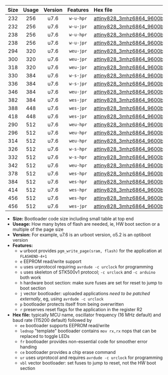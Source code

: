 |Size|Usage|Version|Features|Hex file|
|:-:|:-:|:-:|:-:|:--|
|232|256|u7.6|`w-u-hpr`|[attiny828_3mhz6864_9600bps_ur.hex](https://raw.githubusercontent.com/stefanrueger/urboot/main/attiny828_3mhz6864_9600bps_ur.hex)|
|232|256|u7.6|`w-u-jpr`|[attiny828_3mhz6864_9600bps_ur_vbl.hex](https://raw.githubusercontent.com/stefanrueger/urboot/main/attiny828_3mhz6864_9600bps_ur_vbl.hex)|
|238|256|u7.6|`w-u-hpr`|[attiny828_3mhz6864_9600bps_lednop_ur.hex](https://raw.githubusercontent.com/stefanrueger/urboot/main/attiny828_3mhz6864_9600bps_lednop_ur.hex)|
|238|256|u7.6|`w-u-jpr`|[attiny828_3mhz6864_9600bps_lednop_ur_vbl.hex](https://raw.githubusercontent.com/stefanrueger/urboot/main/attiny828_3mhz6864_9600bps_lednop_ur_vbl.hex)|
|294|320|u7.6|`weu-jpr`|[attiny828_3mhz6864_9600bps_ee_ur_vbl.hex](https://raw.githubusercontent.com/stefanrueger/urboot/main/attiny828_3mhz6864_9600bps_ee_ur_vbl.hex)|
|300|320|u7.6|`weu-jpr`|[attiny828_3mhz6864_9600bps_ee_lednop_ur_vbl.hex](https://raw.githubusercontent.com/stefanrueger/urboot/main/attiny828_3mhz6864_9600bps_ee_lednop_ur_vbl.hex)|
|318|320|u7.6|`weu-jpr`|[attiny828_3mhz6864_9600bps_ee_lednop_fr_ur_vbl.hex](https://raw.githubusercontent.com/stefanrueger/urboot/main/attiny828_3mhz6864_9600bps_ee_lednop_fr_ur_vbl.hex)|
|330|384|u7.6|`w-s-jpr`|[attiny828_3mhz6864_9600bps_vbl.hex](https://raw.githubusercontent.com/stefanrueger/urboot/main/attiny828_3mhz6864_9600bps_vbl.hex)|
|336|384|u7.6|`w-s-jpr`|[attiny828_3mhz6864_9600bps_lednop_vbl.hex](https://raw.githubusercontent.com/stefanrueger/urboot/main/attiny828_3mhz6864_9600bps_lednop_vbl.hex)|
|346|384|u7.6|`weu-jpr`|[attiny828_3mhz6864_9600bps_ee_lednop_fr_ce_ur_vbl.hex](https://raw.githubusercontent.com/stefanrueger/urboot/main/attiny828_3mhz6864_9600bps_ee_lednop_fr_ce_ur_vbl.hex)|
|382|384|u7.6|`wes-jpr`|[attiny828_3mhz6864_9600bps_ee_vbl.hex](https://raw.githubusercontent.com/stefanrueger/urboot/main/attiny828_3mhz6864_9600bps_ee_vbl.hex)|
|388|448|u7.6|`wes-jpr`|[attiny828_3mhz6864_9600bps_ee_lednop_vbl.hex](https://raw.githubusercontent.com/stefanrueger/urboot/main/attiny828_3mhz6864_9600bps_ee_lednop_vbl.hex)|
|418|448|u7.6|`wes-jpr`|[attiny828_3mhz6864_9600bps_ee_lednop_fr_vbl.hex](https://raw.githubusercontent.com/stefanrueger/urboot/main/attiny828_3mhz6864_9600bps_ee_lednop_fr_vbl.hex)|
|290|512|u7.6|`weu-hpr`|[attiny828_3mhz6864_9600bps_ee_ur.hex](https://raw.githubusercontent.com/stefanrueger/urboot/main/attiny828_3mhz6864_9600bps_ee_ur.hex)|
|296|512|u7.6|`weu-hpr`|[attiny828_3mhz6864_9600bps_ee_lednop_ur.hex](https://raw.githubusercontent.com/stefanrueger/urboot/main/attiny828_3mhz6864_9600bps_ee_lednop_ur.hex)|
|314|512|u7.6|`weu-hpr`|[attiny828_3mhz6864_9600bps_ee_lednop_fr_ur.hex](https://raw.githubusercontent.com/stefanrueger/urboot/main/attiny828_3mhz6864_9600bps_ee_lednop_fr_ur.hex)|
|326|512|u7.6|`w-s-hpr`|[attiny828_3mhz6864_9600bps.hex](https://raw.githubusercontent.com/stefanrueger/urboot/main/attiny828_3mhz6864_9600bps.hex)|
|332|512|u7.6|`w-s-hpr`|[attiny828_3mhz6864_9600bps_lednop.hex](https://raw.githubusercontent.com/stefanrueger/urboot/main/attiny828_3mhz6864_9600bps_lednop.hex)|
|342|512|u7.6|`weu-hpr`|[attiny828_3mhz6864_9600bps_ee_lednop_fr_ce_ur.hex](https://raw.githubusercontent.com/stefanrueger/urboot/main/attiny828_3mhz6864_9600bps_ee_lednop_fr_ce_ur.hex)|
|378|512|u7.6|`wes-hpr`|[attiny828_3mhz6864_9600bps_ee.hex](https://raw.githubusercontent.com/stefanrueger/urboot/main/attiny828_3mhz6864_9600bps_ee.hex)|
|384|512|u7.6|`wes-hpr`|[attiny828_3mhz6864_9600bps_ee_lednop.hex](https://raw.githubusercontent.com/stefanrueger/urboot/main/attiny828_3mhz6864_9600bps_ee_lednop.hex)|
|414|512|u7.6|`wes-hpr`|[attiny828_3mhz6864_9600bps_ee_lednop_fr.hex](https://raw.githubusercontent.com/stefanrueger/urboot/main/attiny828_3mhz6864_9600bps_ee_lednop_fr.hex)|
|456|512|u7.6|`wes-hpr`|[attiny828_3mhz6864_9600bps_ee_lednop_fr_ce.hex](https://raw.githubusercontent.com/stefanrueger/urboot/main/attiny828_3mhz6864_9600bps_ee_lednop_fr_ce.hex)|
|456|512|u7.6|`wes-jpr`|[attiny828_3mhz6864_9600bps_ee_lednop_fr_ce_vbl.hex](https://raw.githubusercontent.com/stefanrueger/urboot/main/attiny828_3mhz6864_9600bps_ee_lednop_fr_ce_vbl.hex)|

- **Size:** Bootloader code size including small table at top end
- **Useage:** How many bytes of flash are needed, ie, HW boot section or a multiple of the page size
- **Version:** For example, u7.6 is an urboot version, o5.2 is an optiboot version
- **Features:**
  + `w` urboot provides `pgm_write_page(sram, flash)` for the application at `FLASHEND-4+1`
  + `e` EEPROM read/write support
  + `u` uses urprotocol requiring `avrdude -c urclock` for programming
  + `s` uses skeleton of STK500v1 protocol; `-c urclock` and `-c arduino` both work
  + `h` hardware boot section: make sure fuses are set for reset to jump to boot section
  + `j` vector bootloader: uploaded applications *need to be patched externally*, eg, using `avrdude -c urclock`
  + `p` bootloader protects itself from being overwritten
  + `r` preserves reset flags for the application in the register R2
- **Hex file:** typically MCU name, oscillator frequency (16 MHz default) and baud rate (115200 default) followed by
  + `ee` bootloader supports EEPROM read/write
  + `lednop` "template" bootloader contains `mov rx,rx` nops that can be replaced to toggle LEDs
  + `fr` bootloader provides non-essential code for smoother error handing
  + `ce` bootloader provides a chip erase command
  + `ur` uses urprotocol and requires `avrdude -c urclock` for programming
  + `vbl` vector bootloader: set fuses to jump to reset, not the HW boot section
